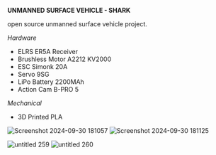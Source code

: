 **UNMANNED SURFACE VEHICLE - SHARK**

open source unmanned surface vehicle project.

*Hardware*
- ELRS ER5A Receiver
- Brushless Motor A2212 KV2000
- ESC Simonk 20A
- Servo 9SG
- LiPo Battery 2200MAh
- Action Cam B-PRO 5

*Mechanical*
- 3D Printed PLA <br>

![Screenshot 2024-09-30 181057](https://github.com/user-attachments/assets/fcfc3437-5bbd-4359-bf61-9c35e7801322)
![Screenshot 2024-09-30 181125](https://github.com/user-attachments/assets/3eb64226-56e3-485f-9413-1aa78d4780af)

![untitled 259](https://github.com/user-attachments/assets/eeff6f9b-a254-420b-8b4b-02ba1346b2a6)
![untitled 260](https://github.com/user-attachments/assets/b1b91b46-13ec-47b4-9ebc-322822621175)

